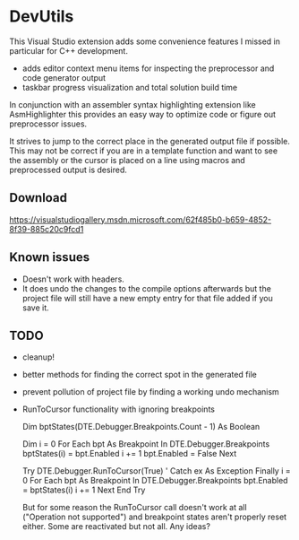 DevUtils
========

This Visual Studio extension adds some convenience features I missed in particular for C++ development.

- adds editor context menu items for inspecting the preprocessor and code generator output
- taskbar progress visualization and total solution build time

In conjunction with an assembler syntax highlighting extension like AsmHighlighter this provides an easy way to optimize code or figure out preprocessor issues.

It strives to jump to the correct place in the generated output file if possible.
This may not be correct if you are in a template function and want to see the assembly or the cursor is placed on a line using macros and preprocessed output is desired.


Download
--------
https://visualstudiogallery.msdn.microsoft.com/62f485b0-b659-4852-8f39-885c20c9fcd1

Known issues
------------

- Doesn't work with headers.
- It does undo the changes to the compile options afterwards but the project file will still have a new empty entry for that file added if you save it.


TODO
----
- cleanup!
- better methods for finding the correct spot in the generated file
- prevent pollution of project file by finding a working undo mechanism
- RunToCursor functionality with ignoring breakpoints


    Dim bptStates(DTE.Debugger.Breakpoints.Count - 1) As Boolean


    Dim i = 0
    For Each bpt As Breakpoint In DTE.Debugger.Breakpoints
        bptStates(i) = bpt.Enabled
        i += 1
        bpt.Enabled = False
    Next

    Try
        DTE.Debugger.RunToCursor(True)
        '       Catch ex As Exception
    Finally
        i = 0
        For Each bpt As Breakpoint In DTE.Debugger.Breakpoints
            bpt.Enabled = bptStates(i)
            i += 1
        Next
    End Try
	
	
	But for some reason the RunToCursor call doesn't work at all ("Operation not supported") and breakpoint states aren't properly reset either. Some are reactivated but not all. Any ideas?